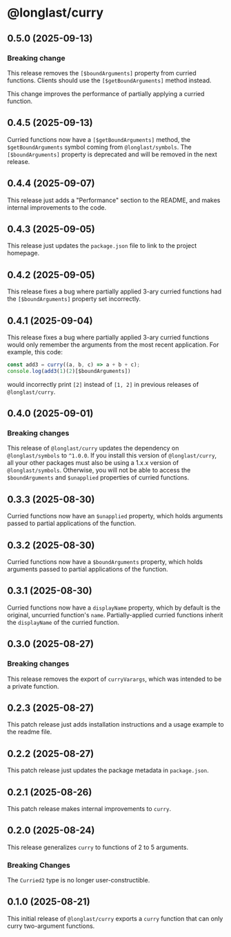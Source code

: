 # @longlast/curry

## 0.5.0 (2025-09-13)

### Breaking change

This release removes the `[$boundArguments]` property from curried functions.
Clients should use the `[$getBoundArguments]` method instead.

This change improves the performance of partially applying a curried function.

## 0.4.5 (2025-09-13)

Curried functions now have a `[$getBoundArguments]` method, the
`$getBoundArguments` symbol coming from `@longlast/symbols`. The
`[$boundArguments]` property is deprecated and will be removed in the next
release.

## 0.4.4 (2025-09-07)

This release just adds a "Performance" section to the README, and makes
internal improvements to the code.

## 0.4.3 (2025-09-05)

This release just updates the `package.json` file to link to the project
homepage.

## 0.4.2 (2025-09-05)

This release fixes a bug where partially applied 3-ary curried functions had
the `[$boundArguments]` property set incorrectly.

## 0.4.1 (2025-09-04)

This release fixes a bug where partially applied 3-ary curried functions would
only remember the arguments from the most recent application. For example, this
code:

```js
const add3 = curry((a, b, c) => a + b + c);
console.log(add3(1)(2)[$boundArguments])
```

would incorrectly print `[2]` instead of `[1, 2]` in previous releases of
`@longlast/curry`.

## 0.4.0 (2025-09-01)

### Breaking changes

This release of `@longlast/curry` updates the dependency on `@longlast/symbols`
to `^1.0.0`. If you install this version of `@longlast/curry`, all your other
packages must also be using a 1.x.x version of `@longlast/symbols`. Otherwise,
you will not be able to access the `$boundArguments` and `$unapplied`
properties of curried functions.

## 0.3.3 (2025-08-30)

Curried functions now have an `$unapplied` property, which holds arguments
passed to partial applications of the function.

## 0.3.2 (2025-08-30)

Curried functions now have a `$boundArguments` property, which holds arguments
passed to partial applications of the function.

## 0.3.1 (2025-08-30)

Curried functions now have a `displayName` property, which by default is the
original, uncurried function's `name`. Partially-applied curried functions
inherit the `displayName` of the curried function.

## 0.3.0 (2025-08-27)

### Breaking changes

This release removes the export of `curryVarargs`, which was intended to be a
private function.

## 0.2.3 (2025-08-27)

This patch release just adds installation instructions and a usage example to
the readme file.

## 0.2.2 (2025-08-27)

This patch release just updates the package metadata in `package.json`.

## 0.2.1 (2025-08-26)

This patch release makes internal improvements to `curry`.

## 0.2.0 (2025-08-24)

This release generalizes `curry` to functions of 2 to 5 arguments.

### Breaking Changes

The `Curried2` type is no longer user-constructible.

## 0.1.0 (2025-08-21)

This initial release of `@longlast/curry` exports a `curry` function that can
only curry two-argument functions.
